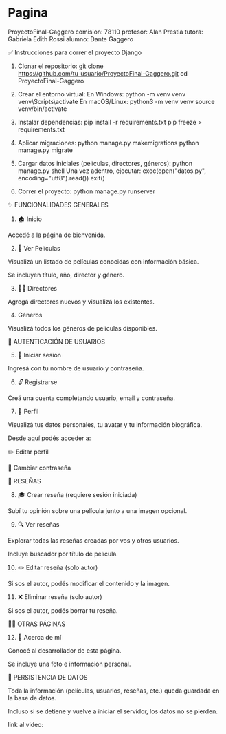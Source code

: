 # Pagina
ProyectoFinal-Gaggero
comision: 78110
profesor: Alan Prestia
tutora: Gabriela Edith Rossi
alumno: Dante Gaggero

✅ Instrucciones para correr el proyecto Django

1. Clonar el repositorio:
git clone https://github.com/tu_usuario/ProyectoFinal-Gaggero.git
cd ProyectoFinal-Gaggero

2. Crear el entorno virtual:
En Windows:
python -m venv venv
venv\Scripts\activate
En macOS/Linux:
python3 -m venv venv
source venv/bin/activate

3. Instalar dependencias:
pip install -r requirements.txt
pip freeze > requirements.txt

4. Aplicar migraciones:
python manage.py makemigrations
python manage.py migrate

5. Cargar datos iniciales (películas, directores, géneros):
python manage.py shell 
Una vez adentro, ejecutar:
exec(open("datos.py", encoding="utf8").read())
exit()

6. Correr el proyecto:
python manage.py runserver



✨ FUNCIONALIDADES GENERALES

1. 🏠 Inicio

Accedé a la página de bienvenida.

2. 🎥 Ver Películas

Visualizá un listado de películas conocidas con información básica.

Se incluyen título, año, director y género.

3. 👨‍🎨 Directores

Agregá directores nuevos y visualizá los existentes.

4.  Géneros

Visualizá todos los géneros de películas disponibles.

🔑 AUTENTICACIÓN DE USUARIOS

5. 🔐 Iniciar sesión

Ingresá con tu nombre de usuario y contraseña.

6. 🔓 Registrarse

Creá una cuenta completando usuario, email y contraseña.

7. 👤 Perfil

Visualizá tus datos personales, tu avatar y tu información biográfica.

Desde aquí podés acceder a:

✏️ Editar perfil

🔑 Cambiar contraseña

📝 RESEÑAS

8. 🎓 Crear reseña (requiere sesión iniciada)

Subí tu opinión sobre una película junto a una imagen opcional.

9. 🔍 Ver reseñas

Explorar todas las reseñas creadas por vos y otros usuarios.

Incluye buscador por título de película.

10. ✏️ Editar reseña (solo autor)

Si sos el autor, podés modificar el contenido y la imagen.

11. ❌ Eliminar reseña (solo autor)

Si sos el autor, podés borrar tu reseña.

👩‍🎓 OTRAS PÁGINAS

12. 📄 Acerca de mí

Conocé al desarrollador de esta página.

Se incluye una foto e información personal.

📅 PERSISTENCIA DE DATOS

Toda la información (películas, usuarios, reseñas, etc.) queda guardada en la base de datos.

Incluso si se detiene y vuelve a iniciar el servidor, los datos no se pierden.

link al video: 



